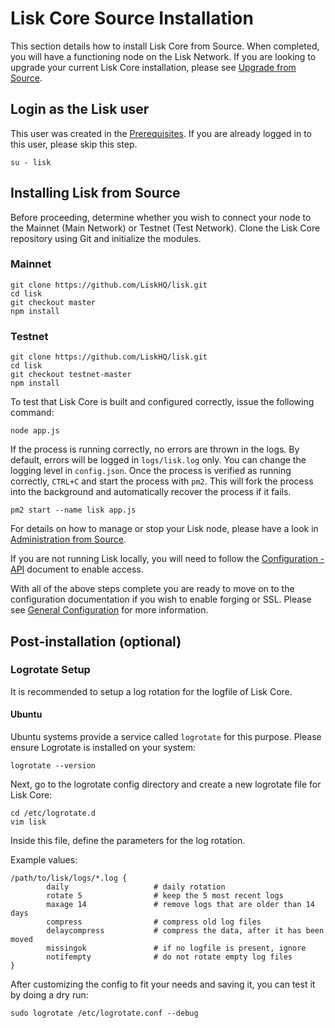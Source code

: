 # Lisk Core Source Installation

This section details how to install Lisk Core from Source. When completed, you will have a functioning node on the Lisk Network. If you are looking to upgrade your current Lisk Core installation, please see [Upgrade from Source](/documentation/lisk-core/upgrade/source).

## Login as the Lisk user

This user was created in the [ Prerequisites](/documentation/lisk-core/setup/pre-install/source). 
If you are already logged in to this user, please skip this step.

```shell
su - lisk
```

## Installing Lisk from Source

Before proceeding, determine whether you wish to connect your node to the Mainnet (Main Network) or Testnet (Test Network).
Clone the Lisk Core repository using Git and initialize the modules.

### Mainnet

```shell
git clone https://github.com/LiskHQ/lisk.git
cd lisk
git checkout master
npm install
```

### Testnet

```shell
git clone https://github.com/LiskHQ/lisk.git
cd lisk
git checkout testnet-master
npm install
```

To test that Lisk Core is built and configured correctly, issue the following command:

```shell
node app.js
```

If the process is running correctly, no errors are thrown in the logs.
By default, errors will be logged in `logs/lisk.log` only. You can change the logging level in `config.json`.
Once the process is verified as running correctly, `CTRL+C` and start the process with `pm2`.
This will fork the process into the background and automatically recover the process if it fails.

```shell
pm2 start --name lisk app.js
```

For details on how to manage or stop your Lisk node, please have a look in [Administration from Source](/documentation/lisk-core/user-guide/administration/source).

If you are not running Lisk locally, you will need to follow the [Configuration - API](/documentation/lisk-core/user-guide/configuration#api-access-control) document to enable access.

With all of the above steps complete you are ready to move on to the configuration documentation if you wish to enable forging or SSL. 
Please see [General Configuration](/documentation/lisk-core/user-guide/configuration) for more information.

## Post-installation (optional)

### Logrotate Setup

It is recommended to setup a log rotation for the logfile of Lisk Core.

#### Ubuntu
Ubuntu systems provide a service called `logrotate` for this purpose.
Please ensure Logrotate is installed on your system:

```shell
logrotate --version
```

Next, go to the logrotate config directory and create a new logrotate file for Lisk Core:

```shell
cd /etc/logrotate.d
vim lisk
```

Inside this file, define the parameters for the log rotation.

Example values:

```shell
/path/to/lisk/logs/*.log { 
        daily                   # daily rotation
        rotate 5                # keep the 5 most recent logs
        maxage 14               # remove logs that are older than 14 days
        compress                # compress old log files
        delaycompress           # compress the data, after it has been moved
        missingok               # if no logfile is present, ignore
        notifempty              # do not rotate empty log files
}
```

After customizing the config to fit your needs and saving it, you can test it by doing a dry run:

```shell
sudo logrotate /etc/logrotate.conf --debug
```
